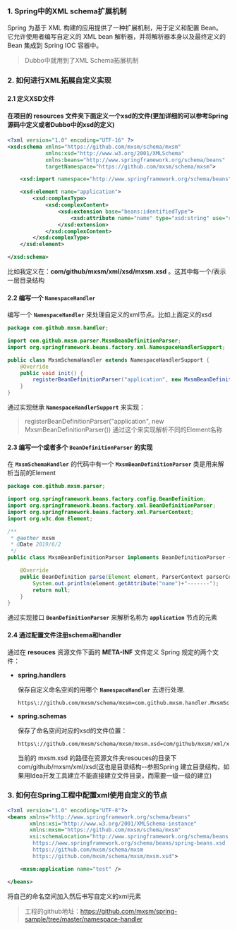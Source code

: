 ### 1. Spring中的XML schema扩展机制

Spring 为基于 XML 构建的应用提供了一种扩展机制，用于定义和配置 Bean。 它允许使用者编写自定义的 XML bean 解析器，并将解析器本身以及最终定义的 Bean 集成到 Spring IOC 容器中。

> Dubbo中就用到了XML Schema拓展机制

### 2. 如何进行XML拓展自定义实现 

#### 2.1 定义XSD文件

#### 在项目的 **resources** 文件夹下面定义一个xsd的文件(更加详细的可以参考Spring源码中定义或者Dubbo中的xsd的定义)

```xml
<?xml version="1.0" encoding="UTF-16" ?>
<xsd:schema xmlns="https://github.com/mxsm/schema/mxsm"
            xmlns:xsd="http://www.w3.org/2001/XMLSchema"
            xmlns:beans="http://www.springframework.org/schema/beans"
            targetNamespace="https://github.com/mxsm/schema/mxsm">

    <xsd:import namespace="http://www.springframework.org/schema/beans" />

    <xsd:element name="application">
        <xsd:complexType>
            <xsd:complexContent>
                <xsd:extension base="beans:identifiedType">
                    <xsd:attribute name="name" type="xsd:string" use="required"/>
                </xsd:extension>
            </xsd:complexContent>
        </xsd:complexType>
    </xsd:element>

</xsd:schema>
```

比如我定义在：**com/github/mxsm/xml/xsd/mxsm.xsd** 。这其中每一个/表示一层目录结构

#### 2.2 编写一个 **`NamespaceHandler`**

编写一个 **`NamespaceHandler`** 来处理自定义的xml节点。比如上面定义的xsd

```java
package com.github.mxsm.handler;

import com.github.mxsm.parser.MxsmBeanDefinitionParser;
import org.springframework.beans.factory.xml.NamespaceHandlerSupport;

public class MxsmSchemaHandler extends NamespaceHandlerSupport {
    @Override
    public void init() {
        registerBeanDefinitionParser("application", new MxsmBeanDefinitionParser());
    }
}

```

通过实现继承 **`NamespaceHandlerSupport`** 来实现：

> registerBeanDefinitionParser("application", new MxsmBeanDefinitionParser()) 通过这个来实现解析不同的Element名称

#### 2.3 编写一个或者多个 `BeanDefinitionParser` 的实现

在 **`MxsmSchemaHandler`** 的代码中有一个 **`MxsmBeanDefinitionParser`** 类是用来解析当前的Element

```java
package com.github.mxsm.parser;

import org.springframework.beans.factory.config.BeanDefinition;
import org.springframework.beans.factory.xml.BeanDefinitionParser;
import org.springframework.beans.factory.xml.ParserContext;
import org.w3c.dom.Element;

/**
 * @author mxsm
 * @Date 2019/6/2
 */
public class MxsmBeanDefinitionParser implements BeanDefinitionParser {

    @Override
    public BeanDefinition parse(Element element, ParserContext parserContext) {
        System.out.println(element.getAttribute("name")+"-------");
        return null;
    }
}
```

通过实现接口 **`BeanDefinitionParser`** 来解析名称为 **`application`** 节点的元素

#### 2.4 通过配置文件注册schema和handler

通过在 **resouces** 资源文件下面的 **META-INF** 文件定义 Spring 规定的两个文件：

- **spring.handlers**

  保存自定义命名空间的用哪个 **`NamespaceHandler`** 去进行处理.

  ```
  https\://github.com/mxsm/schema/mxsm=com.github.mxsm.handler.MxsmSchemaHandler
  ```

- **spring.schemas**

  保存了命名空间对应的xsd的文件位置：

  ```
  https\://github.com/mxsm/schema/mxsm/mxsm.xsd=com/github/mxsm/xml/xsd/mxsm.xsd
  ```

  当前的 mxsm.xsd 的路径在资源文件夹resouces的目录下com/github/mxsm/xml/xsd(这也是目录结构--参照Spring 建立目录结构，如果用Idea开发工具建立不能直接建立文件目录，而需要一级一级的建立)

### 3. 如何在Spring工程中配置xml使用自定义的节点

```xml
<?xml version="1.0" encoding="UTF-8"?>
<beans xmlns="http://www.springframework.org/schema/beans"
       xmlns:xsi="http://www.w3.org/2001/XMLSchema-instance"
       xmlns:mxsm="https://github.com/mxsm/schema/mxsm"
       xsi:schemaLocation="http://www.springframework.org/schema/beans
        https://www.springframework.org/schema/beans/spring-beans.xsd
        https://github.com/mxsm/schema/mxsm
        https://github.com/mxsm/schema/mxsm/mxsm.xsd">

    <mxsm:application name="test" />

</beans>
```

将自己的命名空间加入然后书写自定义的xml元素

> 工程的github地址：https://github.com/mxsm/spring-sample/tree/master/namespace-handler

